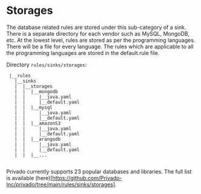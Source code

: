 # Storages

The database related rules are stored under this sub-category of a sink. There is a separate directory for each vendor such as MySQL, MongoDB, etc. At the lowest level, rules are stored as per the programming languages. There will be a file for every language. The rules which are applicable to all the programming languages are stored in the default.rule file.

Directory `rules/sinks/storages`:

```
 |__rules
   |__sinks
   |  |__storages
   |  |  |__mongodb
   |  |     |__java.yaml
   |  |     |__default.yaml
   |  |  |__mysql
   |  |     |__java.yaml
   |  |     |__default.yaml
   |  |  |__amazonS3
   |  |     |__java.yaml
   |  |     |__default.yaml
   |  |  |__arangodb
   |  |     |__java.yaml
   |  |     |__default.yaml
   |  |  |__...
   
```

Privado currently supports 23 popular databases and libraries. The full list is available (here)[https://github.com/Privado-Inc/privado/tree/main/rules/sinks/storages].
